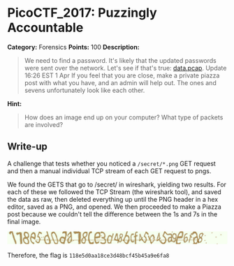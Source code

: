 # PicoCTF_2017: Puzzingly Accountable

**Category:** Forensics
**Points:** 100
**Description:**

>We need to find a password. It's likely that the updated passwords were sent over the network. Let's see if that's true: [data.pcap](data.pcap). Update 16:26 EST 1 Apr If you feel that you are close, make a private piazza post with what you have, and an admin will help out. The ones and sevens unfortunately look like each other.

**Hint:**

>How does an image end up on your computer? What type of packets are involved?

## Write-up
A challenge that tests whether you noticed a `/secret/*.png` GET request and then a manual individual TCP stream of each GET request to pngs.

We found the GETS that go to /secret/ in wireshark, yielding two results. For each of these we followed the TCP Stream (the wireshark tool), and saved the data as raw, then deleted everything up until the PNG header in a hex editor, saved as a PNG, and opened. We then proceeded to make a Piazza post because we couldn't tell the difference between the 1s and 7s in the final image.

![Final Image](https://github.com/NavinNavi19/Pico-CTF-2017-Write-Up/blob/master/forensics/puzzingly-accountable/FinalImage.jpg)

Therefore, the flag is `118e5d0aa18ce3d48bcf45b45a9e6fa8`
<!--stackedit_data:
eyJoaXN0b3J5IjpbLTEwMjY1MTgxNzEsMjA1NDA2NTcxMV19
-->